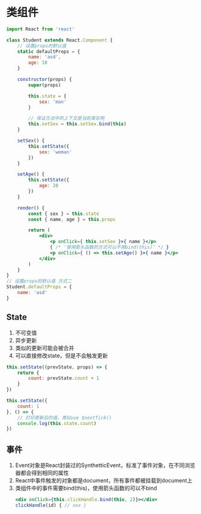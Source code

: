 # 类组件

```jsx
import React from 'react'

class Student extends React.Component {
	// 设置props的默认值
	static defaultProps = {
		name: 'asd',
		age: 18
	}

	constructor(props) {
		super(props)

		this.state = {
			sex: 'man'
		}

		// 保证方法中的上下文是当前类实例
		this.setSex = this.setSex.bind(this)
	}

	setSex() {
		this.setState({
			sex: 'woman'
		})
	}

	setAge() {
		this.setState({
			age: 20
		})
	}

	render() {
		const { sex } = this.state
		const { name, age } = this.props

		return (
			<div>
				<p onClick={ this.setSex }>{ name }</p>
				{ /* '使用箭头函数的方式可以不用bind(this)' */ }
				<p onClick={ () => this.setAge() }>{ name }</p>
			</div>
		)
	}
}
// 设置props的默认值 方式二
Student.defaultProps = {
	name: 'asd'
}
```

## State
1. 不可变值
2. 异步更新
3. 类似的更新可能会被合并
4. 可以直接修改state，但是不会触发更新
```js
this.setState((prevState, props) => {
    return {
        count: prevState.count + 1
    }
})
```
```js
this.setState({
    count: 1
}, () => {
    // 打印更新后的值，类似vue $nextTick()
    console.log(this.state.count)
})
```

## 事件
1. Event对象是React封装过的SynthetticEvent，标准了事件对象，在不同浏览器都会得到相同的属性
2. React中事件触发的对象都是document，所有事件都被挂载到document上
3. 类组件中的事件需要bind(this)，使用箭头函数的可以不bind
   ```jsx
   <div onClick={this.clickHandle.bind(this, 2)}></div>
   clickHandle(id) { // xxx }
   ```